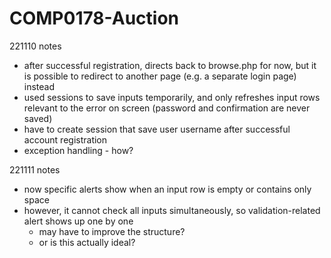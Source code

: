 # COMP0178-Auction

221110 notes
- after successful registration, directs back to browse.php for now, but it is possible to redirect to another page (e.g. a separate login page) instead
- used sessions to save inputs temporarily, and only refreshes input rows relevant to the error on screen (password and confirmation are never saved)
- have to create session that save user username after successful account registration
- exception handling - how?

221111 notes
- now specific alerts show when an input row is empty or contains only space
- however, it cannot check all inputs simultaneously, so validation-related alert shows up one by one
    - may have to improve the structure?
    - or is this actually ideal?